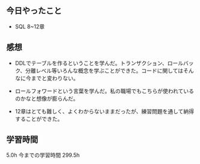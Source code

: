 ## 今日やったこと
- SQL 8~12章

## 感想
- DDLでテーブルを作るということを学んだ。トランザクション、ロールバック、分離レベル等いろんな概念を学ぶことができた。コードに関してはそんなに今までと変わりない。

- ロールフォワードという言葉を学んだ。私の職場でもこちらが使われているのかなと想像が膨らんだ。

- 12章はとても難しく、よくわからないままだったが、練習問題を通して納得することができた。

## 学習時間
5.0h 今までの学習時間 299.5h

